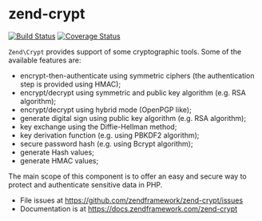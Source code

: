 # zend-crypt

[![Build Status](https://secure.travis-ci.org/zendframework/zend-crypt.svg?branch=master)](https://secure.travis-ci.org/zendframework/zend-crypt)
[![Coverage Status](https://coveralls.io/repos/zendframework/zend-crypt/badge.svg?branch=master)](https://coveralls.io/r/zendframework/zend-crypt?branch=master)

`Zend\Crypt` provides support of some cryptographic tools.
Some of the available features are:

- encrypt-then-authenticate using symmetric ciphers (the authentication step
  is provided using HMAC);
- encrypt/decrypt using symmetric and public key algorithm (e.g. RSA algorithm);
- encrypt/decrypt using hybrid mode (OpenPGP like);
- generate digital sign using public key algorithm (e.g. RSA algorithm);
- key exchange using the Diffie-Hellman method;
- key derivation function (e.g. using PBKDF2 algorithm);
- secure password hash (e.g. using Bcrypt algorithm);
- generate Hash values;
- generate HMAC values;

The main scope of this component is to offer an easy and secure way to protect
and authenticate sensitive data in PHP.


- File issues at https://github.com/zendframework/zend-crypt/issues
- Documentation is at https://docs.zendframework.com/zend-crypt
